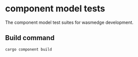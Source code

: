 # component model tests

The component model test suites for wasmedge development.

## Build command

```shell
cargo component build
```
